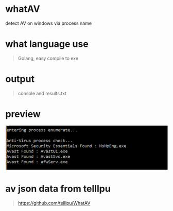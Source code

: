 # whatAV
detect AV on windows via process name

# what language use
> Golang, easy compile to exe

# output
> console and results.txt

# preview 
![](https://github.com/chuanjiesun/whatAV/blob/master/whatAV.png)

# av json data from telllpu
>https://github.com/telllpu/WhatAV
